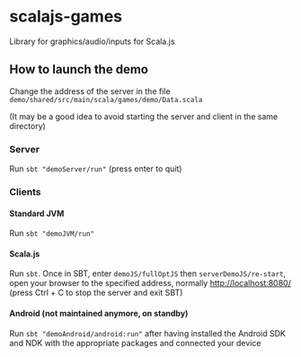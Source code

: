# scalajs-games

Library for graphics/audio/inputs for Scala.js

## How to launch the demo

Change the address of the server in the file ```demo/shared/src/main/scala/games/demo/Data.scala```

(It may be a good idea to avoid starting the server and client in the same directory)

### Server

Run ```sbt "demoServer/run"``` (press enter to quit)

### Clients

#### Standard JVM

Run ```sbt "demoJVM/run"```

#### Scala.js

Run ```sbt```. Once in SBT, enter ```demoJS/fullOptJS``` then ```serverDemoJS/re-start```, open your browser to the specified address, normally [http://localhost:8080/](http://localhost:8080/) (press Ctrl + C to stop the server and exit SBT)

#### Android (not maintained anymore, on standby)

Run ```sbt "demoAndroid/android:run"``` after having installed the Android SDK and NDK with the appropriate packages and connected your device
